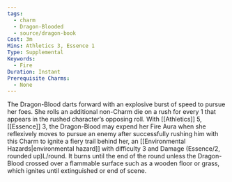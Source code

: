 ```yaml
---
tags:
  - charm
  - Dragon-Blooded
  - source/dragon-book
Cost: 3m
Mins: Athletics 3, Essence 1
Type: Supplemental
Keywords:
  - Fire
Duration: Instant
Prerequisite Charms:
  - None
---
```

The Dragon-Blood darts forward with an explosive burst of speed to pursue her foes. She rolls an additional non-Charm die on a rush for every 1 that appears in the rushed character’s opposing roll. With [[Athletics]] 5, [[Essence]] 3, the Dragon-Blood may expend her Fire Aura when she reflexively moves to pursue an enemy after successfully rushing him with this Charm to ignite a fiery trail behind her, an [[Environmental Hazards|environmental hazard]] with difficulty 3 and Damage (Essence/2, rounded up)L/round. It burns until the end of the round unless the Dragon-Blood crossed over a flammable surface such as a wooden floor or grass, which ignites until extinguished or end of scene.